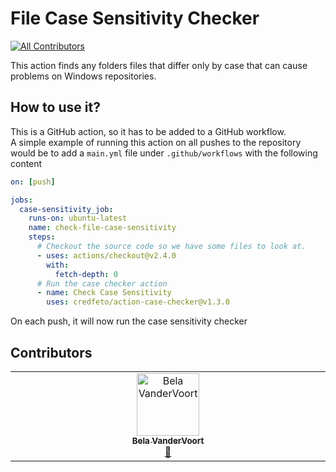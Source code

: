 # File Case Sensitivity Checker
<!-- ALL-CONTRIBUTORS-BADGE:START - Do not remove or modify this section -->
[![All Contributors](https://img.shields.io/badge/all_contributors-1-orange.svg?style=flat-square)](#contributors-)
<!-- ALL-CONTRIBUTORS-BADGE:END -->

This action finds any folders files that differ only by case that can cause problems on Windows repositories.

## How to use it?
This is a GitHub action, so it has to be added to a GitHub workflow.  
A simple example of running this action on all pushes to the repository would be
to add a `main.yml` file under `.github/workflows` with the following content
```yaml
on: [push]

jobs:
  case-sensitivity_job:
    runs-on: ubuntu-latest
    name: check-file-case-sensitivity
    steps:
      # Checkout the source code so we have some files to look at.
      - uses: actions/checkout@v2.4.0
        with:
          fetch-depth: 0
      # Run the case checker action
      - name: Check Case Sensitivity
        uses: credfeto/action-case-checker@v1.3.0
```

On each push, it will now run the case sensitivity checker

## Contributors

<!-- ALL-CONTRIBUTORS-LIST:START - Do not remove or modify this section -->
<!-- prettier-ignore-start -->
<!-- markdownlint-disable -->
<table>
  <tbody>
    <tr>
      <td align="center" valign="top" width="14.28%"><a href="https://github.com/belav"><img src="https://avatars.githubusercontent.com/u/3606529?v=4?s=100" width="100px;" alt="Bela VanderVoort"/><br /><sub><b>Bela VanderVoort</b></sub></a><br /><a href="https://github.com/credfeto/action-case-checker/commits?author=belav" title="Documentation">📖</a></td>
    </tr>
  </tbody>
</table>

<!-- markdownlint-restore -->
<!-- prettier-ignore-end -->

<!-- ALL-CONTRIBUTORS-LIST:END -->
<!-- prettier-ignore-start -->
<!-- markdownlint-disable -->

<!-- markdownlint-restore -->
<!-- prettier-ignore-end -->

<!-- ALL-CONTRIBUTORS-LIST:END -->